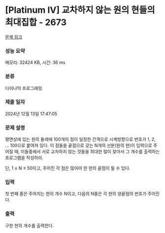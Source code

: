# [Platinum IV] 교차하지 않는 원의 현들의 최대집합 - 2673 

[문제 링크](https://www.acmicpc.net/problem/2673) 

### 성능 요약

메모리: 32424 KB, 시간: 36 ms

### 분류

다이나믹 프로그래밍

### 제출 일자

2024년 12월 13일 17:47:05

### 문제 설명

<p>평면상에 있는 원의 둘레에 100개의 점이 일정한 간격으로 시계방향으로 번호가 1, 2, ... 100으로 붙여져 있다. 이 점들을 끝점으로 갖는 N개의 선분(원의 현)이 입력으로 주어질 때, 이들중에서 서로 교차하지 않는 것들을 최대한 많이 찾아서 그 개수를 출력하는 프로그램을 작성하라.</p>

<p>단, 1 ≤ N ≤ 50이고, 주어진 각 점은 많아야 한 현의 끝점이 될 수 있다.</p>

### 입력 

 <p>첫 번째 줄은 주어지는 현의 개수 N이고, 다음의 N줄은 각 현의 양끝점의 번호가 주어진다.</p>

### 출력 

 <p>구한 현의 개수를 출력한다.</p>


